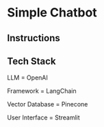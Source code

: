 # Simple Chatbot

## Instructions


## Tech Stack

LLM = OpenAI

Framework = LangChain

Vector Database = Pinecone

User Interface = Streamlit

